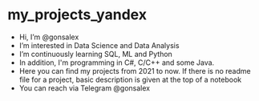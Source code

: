 # my_projects_yandex
- Hi, I’m @gonsalex
- I’m interested in Data Science and Data Analysis
- I’m continuously learning SQL, ML and Python
- In addition, I'm programming in C#, C/C++ and some Java.
- Here you can find my projects from 2021 to now. If there is no readme file for a project, basic description is given at the top of a notebook
- You can reach via Telegram @gonsalex
